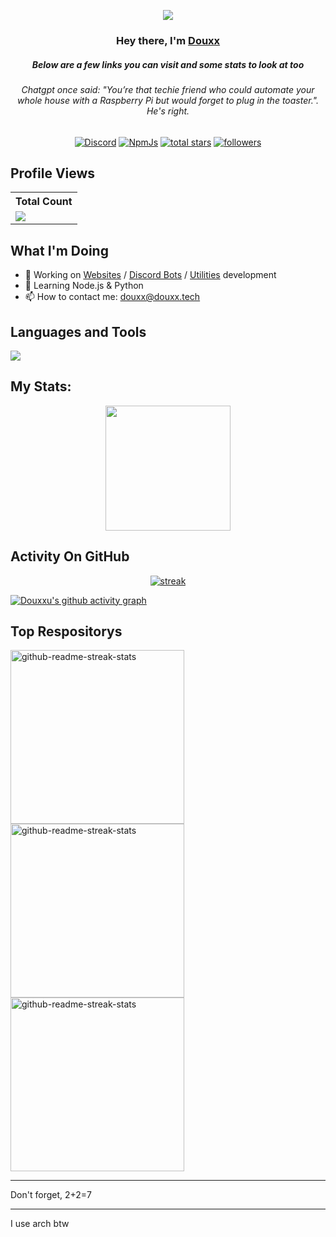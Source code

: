 <div align="center">
<p align="center">
<img src="https://readme-typing-svg.demolab.com?font=Fira+Code&pause=1000&color=9E48F7&width=435&lines=Founder+of+DouBots+%26+PiWave;Used+by+more+than+200'000+users;1+Year+of+coding+experience" /></a>
</p>

<h3 align="center">Hey there, I'm <a href="https://github.com/douxxtech">Douxx</a></h3>
<h5 align="center">Below are a few links you can visit and some stats to look at too</h5>
<h6 align="center">Chatgpt once said: "You’re that techie friend who could automate your whole house with a Raspberry Pi but would forget to plug in the toaster.". He's right.</h2>

<p align="center">
  <a href="https://discord.com/users/1117912749146656790"><img alt="Discord" title="Discord" src="https://img.shields.io/badge/-Discord-7289DA?style=for-the-badge&logo=discord&logoColor=white"/></a>
  <a href="https://www.npmjs.com/~douxx"><img alt="NpmJs" title="NpmJs" src="https://img.shields.io/badge/-npmjs-CB3837?style=for-the-badge&logo=npm&logoColor=white"/></a>
  <a href="https://github.com/douxxtech?tab=repositories&sort=stargazers">
  <img alt="total stars" title="Total stars on GitHub" src="https://custom-icon-badges.demolab.com/github/stars/douxxu?color=B8B92B&style=for-the-badge&labelColor=959532&logo=star"/></a>
   <a href="https://github.com/douxxtech"><img alt="followers" title="Follow me on Github" src="https://img.shields.io/github/followers/douxxu?color=236ad3&style=for-the-badge&logo=github&label=Follow"/></a>

 </p>

</div>
 
## Profile Views


  <table>
    <tr>
      <!-- <th>Profile Views</th> -->
      <th>Total Count</th>
    </tr>
    <tr>
      <!-- <td>
        <div align="center">
          <a href="https://github.com/douxxtech"><img src="https://github.com/douxxtech.png" alt="@douxxu" width="52" /></a>
          <br />
          <a align="center" href="https://github.com/douxxtech"><b>douxxu</b></a>
        </b>
      </td> -->
      <!-- Profile Views -->
      <td>
         <a href="https://github.com/douxxtech"> <img src="https://komarev.com/ghpvc/?username=douxxu&style=for-the-badge&color=brightgreen"> </a>
      </td>
    </tr>
  </table>


## What I'm Doing

- 🔭 Working on [Websites](https://douxx.tech) / [Discord Bots](https://douxx.xyz) / [Utilities](https://piwave.xyz) development
- 🌱 Learning Node.js & Python
- 📫 How to contact me: douxx@douxx.tech

## Languages and Tools

<p align="left"> <a href="https://github.com/douxxtech"><img src="https://skillicons.dev/icons?i=vscode,replit,github,html,js,python,bots,nodejs,discord"> </a> </p>

## My Stats:
<p align="center">
<img height="200px" src="https://github-readme-stats.vercel.app/api?username=douxxu&hide_border=true&show_icons=true&count_private=true&theme=midnight-purple&bg_color=151515">
</p>

## Activity On GitHub

<p align="center">
  <a href="https://github.com/douxxtech">      
<img title="stats" alt="streak" src="https://prv-readme-streak.dpip.lol/?user=douxxu&theme=midnight-purple&hide_border=true&stroke=f53b3b"/>
</a> 
</p>

[![Douxxu's github activity graph](https://github-readme-activity-graph.vercel.app/graph?username=douxxu&theme=nightowl)](https://github.com/douxxtech)

## Top Respositorys
  <p align="left">
     <a href="https://github.com/douxxtech/Doual"><img width="278" src="https://denvercoder1-github-readme-stats.vercel.app/api/pin/?username=douxxu&repo=Doual&theme=midnight-purple&bg_color=1F222E&title_color=F8D866&hide_border=true&icon_color=F8D866&show_icons=false" alt="github-readme-streak-stats"></a>
    <a href="https://github.com/douxxtech/floppy-qr"><img width="278" src="https://denvercoder1-github-readme-stats.vercel.app/api/pin/?username=douxxu&repo=floppy-qr&theme=midnight-purple&bg_color=1F222E&title_color=F8D866&hide_border=true&icon_color=F8D866&show_icons=false" alt="github-readme-streak-stats"></a>
   <a href="https://github.com/douxxtech/piwave"><img width="278" src="https://denvercoder1-github-readme-stats.vercel.app/api/pin/?username=douxxu&repo=piwave&theme=midnight-purple&bg_color=1F222E&title_color=F8D866&hide_border=true&icon_color=F8D866&show_icons=false" alt="github-readme-streak-stats"></a>
  </p>


---
Don't forget, 2+2=7

---
I use arch btw

